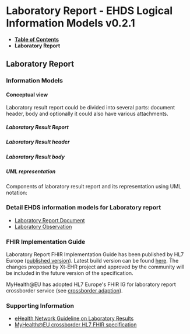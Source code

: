 # Laboratory Report - EHDS Logical Information Models v0.2.1

* [**Table of Contents**](toc.md)
* **Laboratory Report**

## Laboratory Report

### Information Models

#### Conceptual view

Laboratory result report could be divided into several parts: document header, body and optionally it could also have various attachments.

##### Laboratory Result Report

##### Laboratory Result header

##### Laboratory Result body

##### UML representation

Components of laboratory result report and its representation using UML notation:

### Detail EHDS information models for Laboratory report

* [Laboratory Report Document](StructureDefinition-EHDSLaboratoryReport.md)
* [Laboratory Observation](StructureDefinition-EHDSLaboratoryObservation.md)

### FHIR Implementation Guide

Laboratory Report FHIR Implementation Guide has been published by HL7 Europe ([published version](https://hl7.eu/fhir/laboratory/index.html)). Latest build version can be found [here](https://build.fhir.org/ig/hl7-eu/laboratory/). The changes proposed by Xt-EHR project and approved by the community will be included in the future version of the specification.

MyHealth@EU has adopted HL7 Europe's FHIR IG for laboratory report crossborder service (see [crossborder adaption](https://fhir.ehdsi.eu/laboratory/)).

### Supporting Information

* [eHealth Network Guideline on Laboratory Results](https://health.ec.europa.eu/publications/ehn-laboratory-result-guidelines_en)
* [MyHealth@EU crossborder HL7 FHIR specification](https://fhir.ehdsi.eu/laboratory/)

